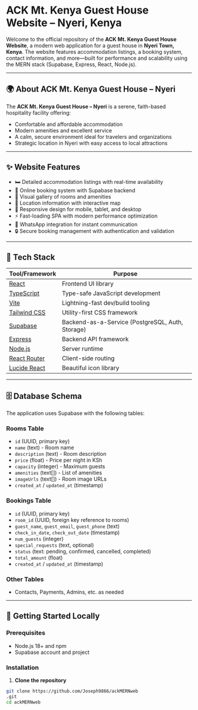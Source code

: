 # ACK Mt. Kenya Guest House Website – Nyeri, Kenya

Welcome to the official repository of the **ACK Mt. Kenya Guest House Website**, a modern web application for a guest house in **Nyeri Town, Kenya**. The website features accommodation listings, a booking system, contact information, and more—built for performance and scalability using the MERN stack (Supabase, Express, React, Node.js).

---

## 🌍 About ACK Mt. Kenya Guest House – Nyeri

The **ACK Mt. Kenya Guest House – Nyeri** is a serene, faith-based hospitality facility offering:

- Comfortable and affordable accommodation
- Modern amenities and excellent service
- A calm, secure environment ideal for travelers and organizations
- Strategic location in Nyeri with easy access to local attractions

---

## ✨ Website Features

- 🛏️ Detailed accommodation listings with real-time availability
- 📅 Online booking system with Supabase backend
- 📸 Visual gallery of rooms and amenities
- 📍 Location information with interactive map
- 📱 Responsive design for mobile, tablet, and desktop
- ⚡ Fast-loading SPA with modern performance optimization
- 💬 WhatsApp integration for instant communication
- 🔒 Secure booking management with authentication and validation

---

## 🧰 Tech Stack

| Tool/Framework     | Purpose                             |
|--------------------|-------------------------------------|
| [React](https://react.dev/)        | Frontend UI library               |
| [TypeScript](https://www.typescriptlang.org/)   | Type-safe JavaScript development |
| [Vite](https://vitejs.dev/)        | Lightning-fast dev/build tooling |
| [Tailwind CSS](https://tailwindcss.com/) | Utility-first CSS framework |
| [Supabase](https://supabase.com/) | Backend-as-a-Service (PostgreSQL, Auth, Storage) |
| [Express](https://expressjs.com/)  | Backend API framework |
| [Node.js](https://nodejs.org/)     | Server runtime |
| [React Router](https://reactrouter.com/) | Client-side routing |
| [Lucide React](https://lucide.dev/) | Beautiful icon library |

---

## 🗄️ Database Schema

The application uses Supabase with the following tables:

### Rooms Table
- `id` (UUID, primary key)
- `name` (text) - Room name
- `description` (text) - Room description
- `price` (float) - Price per night in KSh
- `capacity` (integer) - Maximum guests
- `amenities` (text[]) - List of amenities
- `imageUrls` (text[]) - Room image URLs
- `created_at` / `updated_at` (timestamp)

### Bookings Table
- `id` (UUID, primary key)
- `room_id` (UUID, foreign key reference to rooms)
- `guest_name`, `guest_email`, `guest_phone` (text)
- `check_in_date`, `check_out_date` (timestamp)
- `num_guests` (integer)
- `special_requests` (text, optional)
- `status` (text: pending, confirmed, cancelled, completed)
- `total_amount` (float)
- `created_at` / `updated_at` (timestamp)

### Other Tables
- Contacts, Payments, Admins, etc. as needed

---

## 🚀 Getting Started Locally

### Prerequisites
- Node.js 18+ and npm
- Supabase account and project

### Installation

1. **Clone the repository**
```bash
git clone https://github.com/Joseph9866/ackMERNweb
.git
cd ackMERNweb
